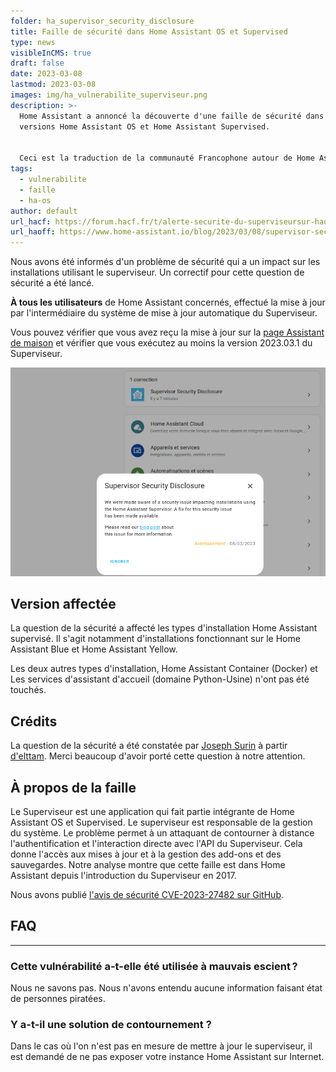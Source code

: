 ```yaml
---
folder: ha_supervisor_security_disclosure
title: Faille de sécurité dans Home Assistant OS et Supervised
type: news
visibleInCMS: true
draft: false
date: 2023-03-08
lastmod: 2023-03-08
images: img/ha_vulnerabilite_superviseur.png
description: >-
  Home Assistant a annoncé la découverte d'une faille de sécurité dans les
  versions Home Assistant OS et Home Assistant Supervised.


  Ceci est la traduction de la communauté Francophone autour de Home Assistant (HACF) de cette annonce.
tags:
  - vulnerabilite
  - faille
  - ha-os
author: default
url_hacf: https://forum.hacf.fr/t/alerte-securite-du-superviseursur-haos-et-ha-supervised/21627
url_haoff: https://www.home-assistant.io/blog/2023/03/08/supervisor-security-disclosure/
---
```

Nous avons été informés d'un problème de sécurité qui a un impact sur les installations utilisant le superviseur. Un correctif pour cette question de sécurité a été lancé. 

**À tous les utilisateurs** de Home Assistant concernés, effectué la mise à jour par l'intermédiaire du système de mise à jour automatique du Superviseur.

Vous pouvez vérifier que vous avez reçu la mise à jour sur la [page Assistant de maison](https://my.home-assistant.io/redirect/info) et vérifier que vous exécutez au moins la version 2023.03.1 du Superviseur.

![](img/supervisor_security_disclosure.png)

## Version affectée

La question de la sécurité a affecté les types d'installation Home Assistant supervisé. Il s'agit notamment d'installations fonctionnant sur le Home Assistant Blue et Home Assistant Yellow.

Les deux autres types d'installation, Home Assistant Container (Docker) et Les services d'assistant d'accueil (domaine Python-Usine) n'ont pas été touchés.

## Crédits

La question de la sécurité a été constatée par [Joseph Surin](https://www.linkedin.com/in/joseph-surin/) à partir [d'elttam](https://www.elttam.com/). Merci beaucoup d'avoir porté cette question à notre attention.

## À propos de la faille

Le Superviseur est une application qui fait partie intégrante de Home Assistant OS et Supervised. Le superviseur est responsable de la gestion du système. Le problème permet à un attaquant de contourner à distance l'authentification et l'interaction directe avec l'API du Superviseur. Cela donne l'accès aux mises à jour et à la gestion des add-ons et des sauvegardes. Notre analyse montre que cette faille est dans Home Assistant depuis l'introduction du Superviseur en 2017.

Nous avons publié [l'avis de sécurité CVE-2023-27482 sur GitHub](https://github.com/home-assistant/core/security/advisories/GHSA-2j8f-h4mr-qr25).

## FAQ

- - -

### Cette vulnérabilité a-t-elle été utilisée à mauvais escient ?

Nous ne savons pas. Nous n'avons entendu aucune information faisant état de personnes piratées.

### Y a-t-il une solution de contournement ?

Dans le cas où l'on n'est pas en mesure de mettre à jour le superviseur, il est demandé de ne pas exposer votre instance Home Assistant sur Internet.